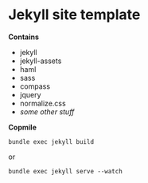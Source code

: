 Jekyll site template
==

**Contains**
* jekyll
* jekyll-assets
* haml
* sass
* compass
* jquery
* normalize.css
* *some other stuff*

**Copmile**

    bundle exec jekyll build

or

    bundle exec jekyll serve --watch
